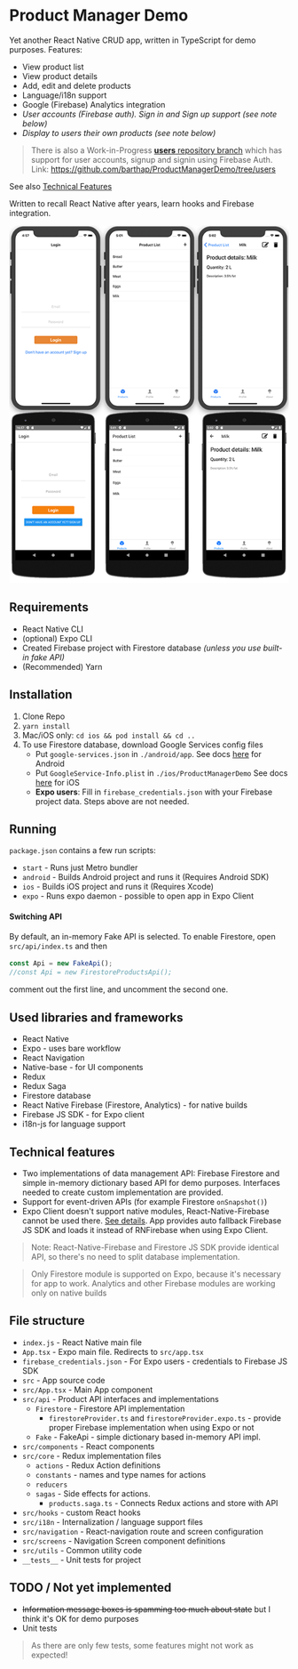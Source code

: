 # Product Manager Demo
Yet another React Native CRUD app, written in
TypeScript for demo purposes. Features:
- View product list
- View product details
- Add, edit and delete products
- Language/i18n support
- Google (Firebase) Analytics integration
- _User accounts (Firebase auth). Sign in and Sign up support
(see note below)_ 
- _Display to users their own products (see note below)_

>There is also a Work-in-Progress
>[**users** repository branch](https://github.com/barthap/ProductManagerDemo/tree/users)
>which has support for user accounts, signup and signin
>using Firebase Auth.
>Link: https://github.com/barthap/ProductManagerDemo/tree/users

See also [Technical Features](#technical-features)

Written to recall React Native after years, learn hooks
and Firebase integration.

![Screenshot](./Screenshots/scr.png)

## Requirements
* React Native CLI
* (optional) Expo CLI
* Created Firebase project with Firestore database
_(unless you use built-in fake API)_
* (Recommended) Yarn

## Installation
1. Clone Repo
2. `yarn install`
3. Mac/iOS only: `cd ios && pod install && cd ..`
4. To use Firestore database, download Google Services config files
   - Put `google-services.json` in `./android/app`.
   See docs [here](https://invertase.io/oss/react-native-firebase/quick-start/android-firebase-credentials) 
   for Android
   - Put `GoogleService-Info.plist` in `./ios/ProductManagerDemo`
   See docs [here](https://invertase.io/oss/react-native-firebase/quick-start/ios-firebase-credentials)
   for iOS
   - **Expo users**: Fill in `firebase_credentials.json` with your
   Firebase project data. Steps above are not needed.

## Running
`package.json` contains a few run scripts:
* `start` - Runs just Metro bundler
* `android` - Builds Android project and runs it (Requires Android SDK)
* `ios` - Builds iOS project and runs it (Requires Xcode)
* `expo` - Runs expo daemon - possible to open app in Expo Client

#### Switching API
By default, an in-memory Fake API is selected. To enable Firestore,
open `src/api/index.ts` and then
```typescript
const Api = new FakeApi();
//const Api = new FirestoreProductsApi();
```
comment out the first line, and uncomment the second one.

## Used libraries and frameworks
* React Native
* Expo - uses bare workflow
* React Navigation 
* Native-base - for UI components
* Redux
* Redux Saga
* Firestore database
* React Native Firebase (Firestore, Analytics) - for native builds 
* Firebase JS SDK - for Expo client
* i18n-js for language support

## Technical features
* Two implementations of data management API: Firebase Firestore
and simple in-memory dictionary based API for demo purposes. Interfaces
needed to create custom implementation are provided.
* Support for event-driven APIs (for example Firestore `onSnapshot()`)
* Expo Client doesn't support native modules, React-Native-Firebase
cannot be used there. [See details](https://docs.expo.io/versions/v36.0.0/guides/using-firebase/).
App provides auto fallback Firebase JS SDK and loads it instead of RNFirebase
when using Expo Client.
> Note: React-Native-Firebase and Firestore JS SDK provide identical API,
> so there's no need to split database implementation.

> Only Firestore module is supported on Expo, because it's necessary
> for app to work.
>Analytics and other Firebase modules are working only on native builds

## File structure
* `index.js` - React Native main file
* `App.tsx` - Expo main file. Redirects to `src/app.tsx`
* `firebase_credentials.json` - For Expo users - credentials
 to Firebase JS SDK
* `src` - App source code
* `src/App.tsx` - Main App component
* `src/api` - Product API interfaces and implementations
  - `Firestore` - Firestore API implementation
    - `firestoreProvider.ts` and `firestoreProvider.expo.ts` - 
    provide proper Firebase implementation when using Expo or not
  - `Fake` - FakeApi - simple dictionary based in-memory API impl.
* `src/components` - React components
* `src/core` - Redux implementation files
  - `actions` - Redux Action definitions
  - `constants` - names and type names for actions
  - `reducers`
  - `sagas` - Side effects for actions.
    - `products.saga.ts` - Connects Redux actions and store with API
* `src/hooks` - custom React hooks
* `src/i18n` - Internalization / language support files
* `src/navigation` - React-navigation route and screen configuration
* `src/screens` - Navigation Screen component definitions
* `src/utils` - Common utility code
* `__tests__` - Unit tests for project

## TODO / Not yet implemented
* ~~Information message boxes is spamming too much about state~~
but I think it's OK for demo purposes
* Unit tests
> As there are only few tests, some features might not work as expected!
